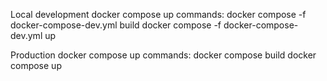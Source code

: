 Local development docker compose up commands:
docker compose -f docker-compose-dev.yml build
docker compose -f docker-compose-dev.yml up

Production docker compose up commands:
docker compose build
docker compose up

